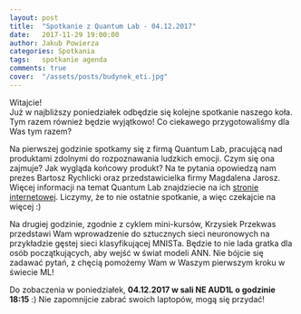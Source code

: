 ```yaml
---
layout: post
title:  "Spotkanie z Quantum Lab - 04.12.2017"
date:   2017-11-29 19:00:00
author: Jakub Powierza
categories: Spotkania
tags:	spotkanie agenda
comments: true
cover:  "/assets/posts/budynek_eti.jpg"
---
```


Witajcie!  
Już w najbliższy poniedziałek odbędzie się kolejne spotkanie naszego koła. Tym razem również będzie wyjątkowo! Co ciekawego przygotowaliśmy dla Was tym razem? 

Na pierwszej godzinie spotkamy się z firmą Quantum Lab, pracującą nad produktami zdolnymi do rozpoznawania ludzkich emocji. Czym się ona zajmuje? Jak wygląda końcowy produkt? Na te pytania opowiedzą nam prezes Bartosz Rychlicki oraz przedstawicielka firmy Magdalena Jarosz. Więcej informacji na temat Quantum Lab znajdziecie na ich [stronie internetowej](https://quantumlab.co/). Liczymy, że to nie ostatnie spotkanie, a więc czekajcie na więcej :)

Na drugiej godzinie, zgodnie z cyklem mini-kursów, Krzysiek Przekwas przedstawi Wam wprowadzenie do sztucznych sieci neuronowych na przykładzie gęstej sieci klasyfikującej MNISTa. Będzie to nie lada gratka dla osób początkujących, aby wejść w świat modeli ANN. Nie bójcie się zadawać pytań, z chęcią pomożemy Wam w Waszym pierwszym kroku w świecie ML!

Do zobaczenia w poniedziałek, **04.12.2017 w sali NE AUD1L o godzinie 18:15** :) Nie zapomnijcie zabrać swoich laptopów, mogą się przydać!


